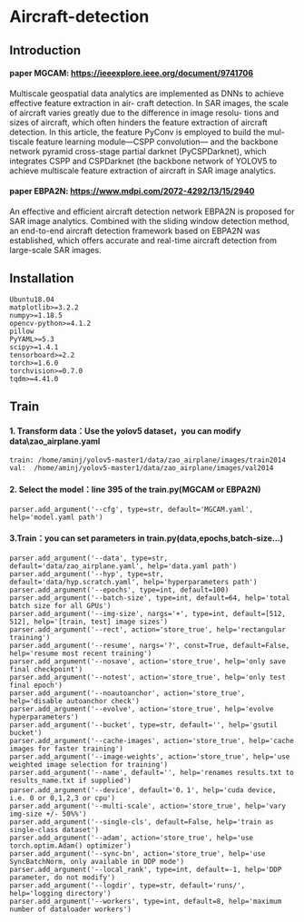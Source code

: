 # Aircraft-detection

## Introduction

#### paper MGCAM: https://ieeexplore.ieee.org/document/9741706

  Multiscale geospatial data analytics are implemented
  as DNNs to achieve effective feature extraction in air-
  craft detection. In SAR images, the scale of aircraft
  varies greatly due to the difference in image resolu-
  tions and sizes of aircraft, which often hinders the
  feature extraction of aircraft detection. In this article,
  the feature PyConv is employed to build the mul-
  tiscale feature learning module—CSPP convolution—
  and the backbone network pyramid cross-stage partial
  darknet (PyCSPDarknet), which integrates CSPP and
  CSPDarknet (the backbone network of YOLOV5 to
  achieve multiscale feature extraction of aircraft in SAR
  image analytics.

#### paper EBPA2N: https://www.mdpi.com/2072-4292/13/15/2940

  An effective and efficient aircraft detection network EBPA2N is proposed for SAR
  image analytics. Combined with the sliding window detection method, an end-to-end
  aircraft detection framework based on EBPA2N was established, which offers accurate
  and real-time aircraft detection from large-scale SAR images.


## Installation

    Ubuntu18.04
    matplotlib>=3.2.2
    numpy>=1.18.5
    opencv-python>=4.1.2
    pillow
    PyYAML>=5.3
    scipy>=1.4.1
    tensorboard>=2.2
    torch>=1.6.0
    torchvision>=0.7.0
    tqdm>=4.41.0
    
## Train

#### 1. Transform data：Use the yolov5 dataset，you can modify data\zao_airplane.yaml
    train: /home/aminj/yolov5-master1/data/zao_airplane/images/train2014          
    val:  /home/aminj/yolov5-master1/data/zao_airplane/images/val2014               

#### 2. Select the model：line 395 of the train.py(MGCAM or EBPA2N)
    parser.add_argument('--cfg', type=str, default='MGCAM.yaml', help='model.yaml path')
    
#### 3.Train：you can set parameters in train.py(data,epochs,batch-size...)
    parser.add_argument('--data', type=str, default='data/zao_airplane.yaml', help='data.yaml path')
    parser.add_argument('--hyp', type=str, default='data/hyp.scratch.yaml', help='hyperparameters path')
    parser.add_argument('--epochs', type=int, default=100)
    parser.add_argument('--batch-size', type=int, default=64, help='total batch size for all GPUs')
    parser.add_argument('--img-size', nargs='+', type=int, default=[512, 512], help='[train, test] image sizes')
    parser.add_argument('--rect', action='store_true', help='rectangular training')
    parser.add_argument('--resume', nargs='?', const=True, default=False, help='resume most recent training')
    parser.add_argument('--nosave', action='store_true', help='only save final checkpoint')
    parser.add_argument('--notest', action='store_true', help='only test final epoch')
    parser.add_argument('--noautoanchor', action='store_true', help='disable autoanchor check')
    parser.add_argument('--evolve', action='store_true', help='evolve hyperparameters')
    parser.add_argument('--bucket', type=str, default='', help='gsutil bucket')
    parser.add_argument('--cache-images', action='store_true', help='cache images for faster training')
    parser.add_argument('--image-weights', action='store_true', help='use weighted image selection for training')
    parser.add_argument('--name', default='', help='renames results.txt to results_name.txt if supplied')
    parser.add_argument('--device', default='0，1', help='cuda device, i.e. 0 or 0,1,2,3 or cpu')
    parser.add_argument('--multi-scale', action='store_true', help='vary img-size +/- 50%%')
    parser.add_argument('--single-cls', default=False, help='train as single-class dataset')
    parser.add_argument('--adam', action='store_true', help='use torch.optim.Adam() optimizer')
    parser.add_argument('--sync-bn', action='store_true', help='use SyncBatchNorm, only available in DDP mode')
    parser.add_argument('--local_rank', type=int, default=-1, help='DDP parameter, do not modify')
    parser.add_argument('--logdir', type=str, default='runs/', help='logging directory')
    parser.add_argument('--workers', type=int, default=8, help='maximum number of dataloader workers')

